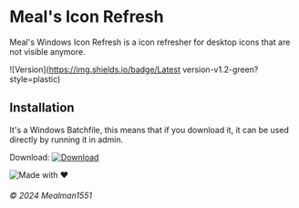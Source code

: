 # Meal's Icon Refresh
Meal's Windows Icon Refresh is a icon refresher for desktop icons that are not visible anymore.

![Version](https://img.shields.io/badge/Latest version-v1.2-green?style=plastic)

## Installation
It's a Windows Batchfile, this means that if you download it, it can be used directly by running it in admin.

Download: [![Download](https://img.shields.io/badge/Download%20Batch%20file-purple?style=plastic)](https://github.com/Mealman1551/Meal-s-Windows-Icon-Refresher/releases/download/v1.2/Icon.fixer.1.2.bat)

![Made with ❤️](https://img.shields.io/badge/Made%20with%20%E2%9D%A4%EF%B8%8F%20by%20Mealman1551-blue?style=for-the-badge)

###### © 2024 Mealman1551
